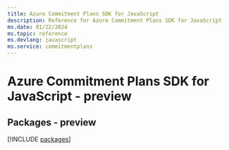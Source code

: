```yaml
---
title: Azure Commitment Plans SDK for JavaScript
description: Reference for Azure Commitment Plans SDK for JavaScript
ms.date: 01/22/2024
ms.topic: reference
ms.devlang: javascript
ms.service: commitmentplans
---
```

# Azure Commitment Plans SDK for JavaScript - preview
## Packages - preview
[!INCLUDE [packages](commitment-plans-index.md)]